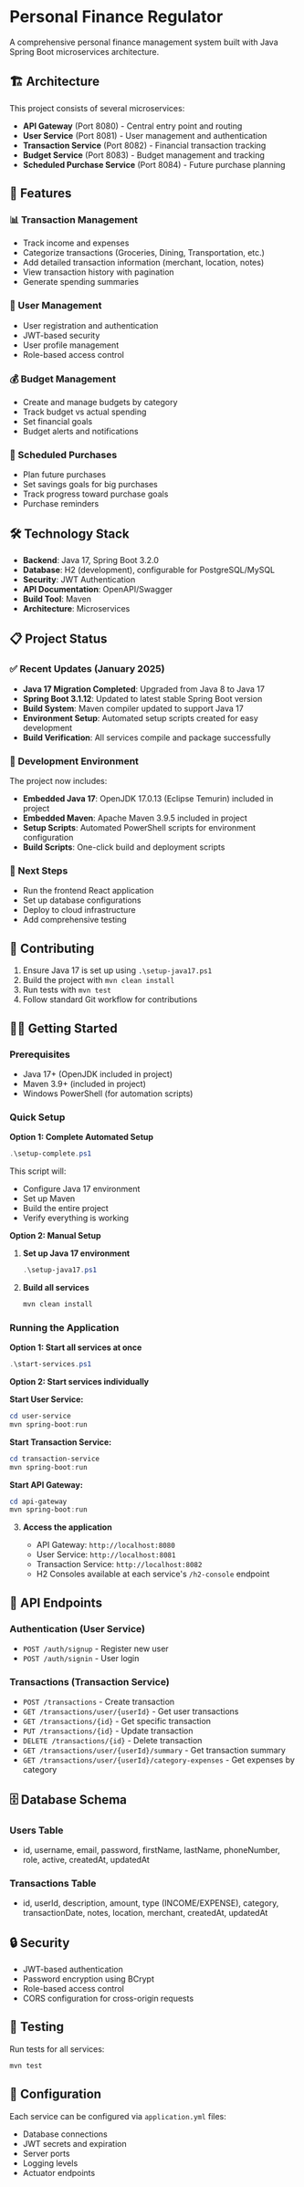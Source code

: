 # Personal Finance Regulator

A comprehensive personal finance management system built with Java Spring Boot microservices architecture.

## 🏗️ Architecture

This project consists of several microservices:

- **API Gateway** (Port 8080) - Central entry point and routing
- **User Service** (Port 8081) - User management and authentication
- **Transaction Service** (Port 8082) - Financial transaction tracking
- **Budget Service** (Port 8083) - Budget management and tracking
- **Scheduled Purchase Service** (Port 8084) - Future purchase planning

## 🚀 Features

### 📊 Transaction Management

- Track income and expenses
- Categorize transactions (Groceries, Dining, Transportation, etc.)
- Add detailed transaction information (merchant, location, notes)
- View transaction history with pagination
- Generate spending summaries

### 👤 User Management

- User registration and authentication
- JWT-based security
- User profile management
- Role-based access control

### 💰 Budget Management

- Create and manage budgets by category
- Track budget vs actual spending
- Set financial goals
- Budget alerts and notifications

### 📅 Scheduled Purchases

- Plan future purchases
- Set savings goals for big purchases
- Track progress toward purchase goals
- Purchase reminders

## 🛠️ Technology Stack

- **Backend**: Java 17, Spring Boot 3.2.0
- **Database**: H2 (development), configurable for PostgreSQL/MySQL
- **Security**: JWT Authentication
- **API Documentation**: OpenAPI/Swagger
- **Build Tool**: Maven
- **Architecture**: Microservices

## 📋 Project Status

### ✅ Recent Updates (January 2025)

- **Java 17 Migration Completed**: Upgraded from Java 8 to Java 17
- **Spring Boot 3.1.12**: Updated to latest stable Spring Boot version
- **Build System**: Maven compiler updated to support Java 17
- **Environment Setup**: Automated setup scripts created for easy development
- **Build Verification**: All services compile and package successfully

### 🔧 Development Environment

The project now includes:
- **Embedded Java 17**: OpenJDK 17.0.13 (Eclipse Temurin) included in project
- **Embedded Maven**: Apache Maven 3.9.5 included in project
- **Setup Scripts**: Automated PowerShell scripts for environment configuration
- **Build Scripts**: One-click build and deployment scripts

### 🚀 Next Steps

- Run the frontend React application
- Set up database configurations
- Deploy to cloud infrastructure
- Add comprehensive testing

## 🤝 Contributing

1. Ensure Java 17 is set up using `.\setup-java17.ps1`
2. Build the project with `mvn clean install`
3. Run tests with `mvn test`
4. Follow standard Git workflow for contributions

## 🏃‍♂️ Getting Started

### Prerequisites

- Java 17+ (OpenJDK included in project)
- Maven 3.9+ (included in project)
- Windows PowerShell (for automation scripts)

### Quick Setup

**Option 1: Complete Automated Setup**

```powershell
.\setup-complete.ps1
```

This script will:
- Configure Java 17 environment
- Set up Maven
- Build the entire project
- Verify everything is working

**Option 2: Manual Setup**

1. **Set up Java 17 environment**

   ```powershell
   .\setup-java17.ps1
   ```

2. **Build all services**

   ```powershell
   mvn clean install
   ```

### Running the Application

**Option 1: Start all services at once**

```powershell
.\start-services.ps1
```

**Option 2: Start services individually**

   **Start User Service:**

   ```powershell
   cd user-service
   mvn spring-boot:run
   ```

   **Start Transaction Service:**

   ```powershell
   cd transaction-service
   mvn spring-boot:run
   ```

   **Start API Gateway:**

   ```powershell
   cd api-gateway
   mvn spring-boot:run
   ```

3. **Access the application**

   - API Gateway: `http://localhost:8080`
   - User Service: `http://localhost:8081`
   - Transaction Service: `http://localhost:8082`
   - H2 Consoles available at each service's `/h2-console` endpoint

## 📝 API Endpoints

### Authentication (User Service)

- `POST /auth/signup` - Register new user
- `POST /auth/signin` - User login

### Transactions (Transaction Service)

- `POST /transactions` - Create transaction
- `GET /transactions/user/{userId}` - Get user transactions
- `GET /transactions/{id}` - Get specific transaction
- `PUT /transactions/{id}` - Update transaction
- `DELETE /transactions/{id}` - Delete transaction
- `GET /transactions/user/{userId}/summary` - Get transaction summary
- `GET /transactions/user/{userId}/category-expenses` - Get expenses by category

## 🗄️ Database Schema

### Users Table

- id, username, email, password, firstName, lastName, phoneNumber, role, active, createdAt, updatedAt

### Transactions Table

- id, userId, description, amount, type (INCOME/EXPENSE), category, transactionDate, notes, location, merchant, createdAt, updatedAt

## 🔒 Security

- JWT-based authentication
- Password encryption using BCrypt
- Role-based access control
- CORS configuration for cross-origin requests

## 🧪 Testing

Run tests for all services:

```powershell
mvn test
```

## 🔧 Configuration

Each service can be configured via `application.yml` files:

- Database connections
- JWT secrets and expiration
- Server ports
- Logging levels
- Actuator endpoints
